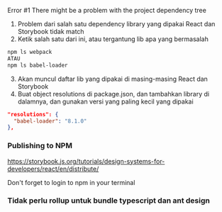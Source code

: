 Error #1
There might be a problem with the project dependency tree

1. Problem dari salah satu dependency library yang dipakai React dan Storybook tidak match
2. Ketik salah satu dari ini, atau tergantung lib apa yang bermasalah

```bash
npm ls webpack
ATAU
npm ls babel-loader
```

3. Akan muncul daftar lib yang dipakai di masing-masing React dan Storybook
4. Buat object resolutions di package.json, dan tambahkan library di dalamnya, dan gunakan versi yang paling kecil yang dipakai

```json
"resolutions": {
  "babel-loader": "8.1.0"
},
```

### Publishing to NPM

https://storybook.js.org/tutorials/design-systems-for-developers/react/en/distribute/

Don't forget to login to npm in your terminal

### Tidak perlu rollup untuk bundle typescript dan ant design
